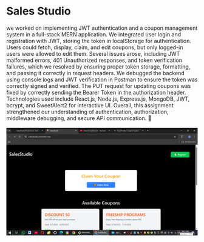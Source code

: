 <h1><b>Sales Studio</b></h1>

we worked on implementing JWT authentication and a coupon management system in a full-stack MERN application. We integrated user login and registration with JWT, storing the token in localStorage for authentication. Users could fetch, display, claim, and edit coupons, but only logged-in users were allowed to edit them. Several issues arose, including JWT malformed errors, 401 Unauthorized responses, and token verification failures, which we resolved by ensuring proper token storage, formatting, and passing it correctly in request headers. We debugged the backend using console logs and JWT verification in Postman to ensure the token was correctly signed and verified. The PUT request for updating coupons was fixed by correctly sending the Bearer Token in the authorization header. Technologies used include React.js, Node.js, Express.js, MongoDB, JWT, bcrypt, and SweetAlert2 for interactive UI. Overall, this assignment strengthened our understanding of authentication, authorization, middleware debugging, and secure API communication. 🚀
<br>
<br>
<img src="frontend/public/sales.png" />
